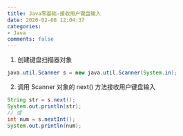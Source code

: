```yaml
---
title: Java零基础-接收用户键盘输入
date: 2020-02-08 12:04:37
categories:
- Java
comments: false
---
```


1. 创建键盘扫描器对象

```java
java.util.Scanner s = new java.util.Scanner(System.in);
```

2. 调用 Scanner 对象的 next() 方法接收用户键盘输入

```java
String str = s.next();
System.out.println(str);
// 或
int num = s.nextInt();
System.out.println(num);
```

